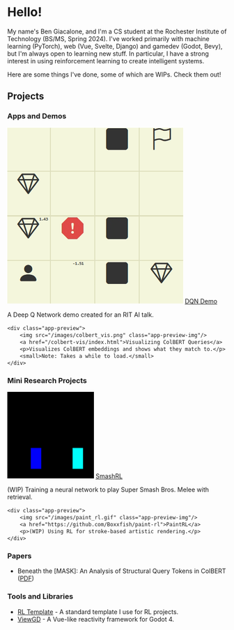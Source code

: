 # Hello!

My name's Ben Giacalone, and I'm a CS student at the Rochester Institute of Technology (BS/MS, Spring 2024). I've worked primarily with machine learning (PyTorch), web (Vue, Svelte, Django) and gamedev (Godot, Bevy), but I'm always open to learning new stuff. In particular, I have a strong interest in using reinforcement learning to create intelligent systems. 

Here are some things I've done, some of which are WIPs. Check them out!

## Projects

### Apps and Demos

<div class="app-previews">
    <div class="app-preview">
        <img src="/images/dqn_demo.gif" class="app-preview-img"/>
        <a href="https://cs.rit.edu/~bsg8294/dqn-demo">DQN Demo</a>
        <p>A Deep Q Network demo created for an RIT AI talk.</p>
    </div>
    
    <div class="app-preview">
        <img src="/images/colbert_vis.png" class="app-preview-img"/>
        <a href="/colbert-vis/index.html">Visualizing ColBERT Queries</a>
        <p>Visualizes ColBERT embeddings and shows what they match to.</p>
        <small>Note: Takes a while to load.</small>
    </div>
</div>

### Mini Research Projects

<div class="app-previews">
    <div class="app-preview">
        <img src="/images/smash_rl.gif" class="app-preview-img"/>
        <a href="https://github.com/Boxxfish/smash-rl">SmashRL</a>
        <p>(WIP) Training a neural network to play Super Smash Bros. Melee with retrieval.</p>
    </div>

    <div class="app-preview">
        <img src="/images/paint_rl.gif" class="app-preview-img"/>
        <a href="https://github.com/Boxxfish/paint-rl">PaintRL</a>
        <p>(WIP) Using RL for stroke-based artistic rendering.</p>
    </div>
</div>

### Papers
- Beneath the [MASK]: An Analysis of Structural Query Tokens in ColBERT ([PDF](./papers/colbert_mask_paper.pdf))

### Tools and Libraries

- [RL Template](https://github.com/Boxxfish/rl-template) - A standard template I use for RL projects.
- [ViewGD](https://github.com/Boxxfish/viewgd) - A Vue-like reactivity framework for Godot 4.